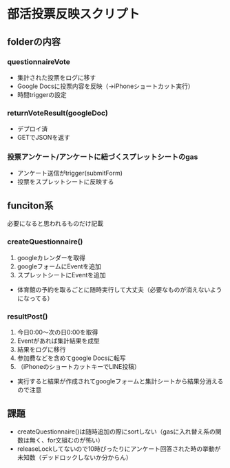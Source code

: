 # 部活投票反映スクリプト

## folderの内容

### questionnaireVote

- 集計された投票をログに移す
- Google Docsに投票内容を反映（→iPhoneショートカット実行）
- 時間triggerの設定

### returnVoteResult(googleDoc)

- デプロイ済
- GETでJSONを返す

### 投票アンケート/アンケートに紐づくスプレットシートのgas

- アンケート送信がtrigger(submitForm)
- 投票をスプレットシートに反映する

## funciton系

必要になると思われるものだけ記載

### createQuestionnaire()

1. googleカレンダーを取得
2. googleフォームにEventを追加
3. スプレットシートにEventを追加

- 体育館の予約を取るごとに随時実行して大丈夫（必要なものが消えないようになってる）

### resultPost()

1. 今日0:00～次の日0:00を取得
2. Eventがあれば集計結果を成型
3. 結果をログに移行
4. 参加費などを含めてgoogle Docsに転写
5. （iPhoneのショートカットキーでLINE投稿）

- 実行すると結果が作成されてgoogleフォームと集計シートから結果分消えるので注意

## 課題

- createQuestionnaire()は随時追加の際にsortしない（gasに入れ替え系の関数は無く、for文組むのが怖い）
- releaseLockしてないので10時ぴったりにアンケート回答された時の挙動が未知数（デッドロックしないか分からん）
